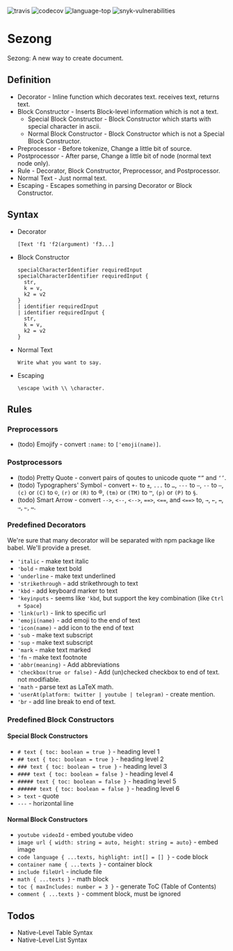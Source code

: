 ![travis](https://img.shields.io/travis/com/langsezong/sezong.svg) ![codecov](https://img.shields.io/codecov/c/github/langsezong/sezong/master.svg) ![language-top](https://img.shields.io/github/languages/top/langsezong/sezong.svg) ![snyk-vulnerabilities](https://img.shields.io/snyk/vulnerabilities/github/langsezong/sezong.svg)

# Sezong

Sezong: A new way to create document.

## Definition

- Decorator - Inline function which decorates text. receives text, returns text.
- Block Constructor - Inserts Block-level information which is not a text.
  - Special Block Constructor - Block Constructor which starts with special character in ascii.
  - Normal Block Constructor - Block Constructor which is not a Special Block Constructor.
- Preprocessor - Before tokenize, Change a little bit of source.
- Postprocessor - After parse, Change a little bit of node (normal text node only).
- Rule - Decorator, Block Constructor, Preprocessor, and Postprocessor.
- Normal Text - Just normal text.
- Escaping - Escapes something in parsing Decorator or Block Constructor.

## Syntax

- Decorator

  ```sezong
  [Text 'f1 'f2(argument) 'f3...]
  ```

- Block Constructor

  ```sezong
  specialCharacterIdentifier requiredInput
  specialCharacterIdentifier requiredInput {
    str,
    k = v,
    k2 = v2
  }
  | identifier requiredInput
  | identifier requiredInput {
    str,
    k = v,
    k2 = v2
  }
  ```

- Normal Text

  ```sezong
  Write what you want to say.
  ```

- Escaping

  ```sezong
  \escape \with \\ \character.
  ```

## Rules

### Preprocessors

- (todo) Emojify - convert `:name:` to `['emoji(name)]`.

### Postprocessors

- (todo) Pretty Quote - convert pairs of qoutes to unicode quote `“”` and `‘’`.
- (todo) Typographers' Symbol - convert `+-` to `±`, `...` to `…`, `---` to `—`, `--` to `–`, `(c)` or `(C)` to `©`, `(r)` or `(R)` to ®, `(tm)` or `(TM)` to `™`, `(p)` or `(P)` to `§`.
- (todo) Smart Arrow - convert `-->`, `<--`, `<-->`, `==>`, `<==`, and `<==>` to, `→`, `←`, `↔`, `⇒`, `⇐`, `⇔`.

### Predefined Decorators

We're sure that many decorator will be separated with npm package like babel.
We'll provide a preset.

- `'italic` - make text italic
- `'bold` - make text bold
- `'underline` - make text underlined
- `'strikethrough` - add strikethrough to text
- `'kbd` - add keyboard marker to text
- `'keyinputs` - seems like `'kbd`, but support the key combination (like `Ctrl + Space`)
- `'link(url)` - link to specific url
- `'emoji(name)` - add emoji to the end of text
- `'icon(name)` - add icon to the end of text
- `'sub` - make text subscript
- `'sup` - make text subscript
- `'mark` - make text marked
- `'fn` - make text footnote
- `'abbr(meaning)` - Add abbreviations
- `'checkbox(true or false)` - Add (un)checked checkbox to end of text. not modifiable.
- `'math` - parse text as LaTeX math.
- `'userAt(platform: twitter | youtube | telegram)` - create mention.
- `'br` - add line break to end of text.

### Predefined Block Constructors

#### Special Block Constructors

- `# text { toc: boolean = true }` - heading level 1
- `## text { toc: boolean = true }` - heading level 2
- `### text { toc: boolean = true }` - heading level 3
- `#### text { toc: boolean = false }` - heading level 4
- `##### text { toc: boolean = false }` - heading level 5
- `###### text { toc: boolean = false }` - heading level 6
- `> text` - quote
- `---` - horizontal line

#### Normal Block Constructors

- `youtube videoId` - embed youtube video
- `image url { width: string = auto, height: string = auto}` - embed image
- `code language { ...texts, highlight: int[] = [] }` - code block
- `container name { ...texts }` - container block
- `include fileUrl` - include file
- `math { ...texts }` - math block
- `toc { maxIncludes: number = 3 }` - generate ToC (Table of Contents)
- `comment { ...texts }` - comment block, must be ignored

## Todos

- Native-Level Table Syntax
- Native-Level List Syntax
